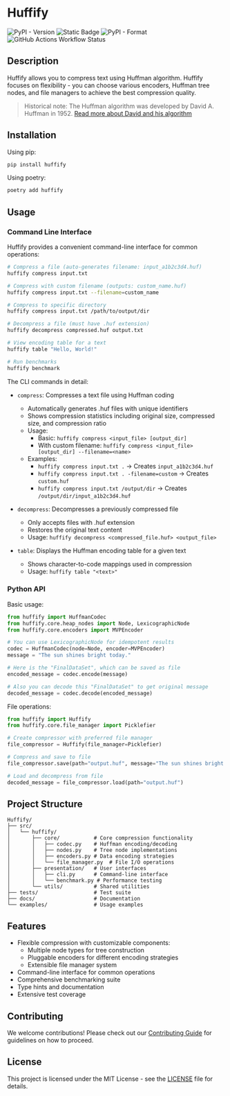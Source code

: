 # Huffify
![PyPI - Version](https://img.shields.io/pypi/v/huffify?style=for-the-badge&color=green)
![Static Badge](https://img.shields.io/badge/License-MIT-blue?style=for-the-badge)
![PyPI - Format](https://img.shields.io/pypi/format/huffify?style=for-the-badge)
![GitHub Actions Workflow Status](https://img.shields.io/github/actions/workflow/status/munwriter/Huffify/test-lint.yml?style=for-the-badge)

## Description
Huffify allows you to compress text using Huffman algorithm. Huffify focuses on flexibility - you can choose various encoders, Huffman tree nodes, and file managers to achieve the best compression quality.

> Historical note: The Huffman algorithm was developed by David A. Huffman in 1952. [Read more about David and his algorithm](https://ru.wikipedia.org/wiki/Код_Хаффмана)

## Installation

Using pip:
```bash
pip install huffify
```

Using poetry:
```bash
poetry add huffify
```

## Usage

### Command Line Interface

Huffify provides a convenient command-line interface for common operations:

```bash
# Compress a file (auto-generates filename: input_a1b2c3d4.huf)
huffify compress input.txt

# Compress with custom filename (outputs: custom_name.huf)
huffify compress input.txt --filename=custom_name

# Compress to specific directory
huffify compress input.txt /path/to/output/dir

# Decompress a file (must have .huf extension)
huffify decompress compressed.huf output.txt

# View encoding table for a text
huffify table "Hello, World!"

# Run benchmarks
huffify benchmark
```

The CLI commands in detail:

- `compress`: Compresses a text file using Huffman coding
  - Automatically generates .huf files with unique identifiers
  - Shows compression statistics including original size, compressed size, and compression ratio
  - Usage:
    - Basic: `huffify compress <input_file> [output_dir]`
    - With custom filename: `huffify compress <input_file> [output_dir] --filename=<name>`
  - Examples:
    - `huffify compress input.txt .`  → Creates `input_a1b2c3d4.huf`
    - `huffify compress input.txt . -filename=custom` → Creates `custom.huf`
    - `huffify compress input.txt /output/dir` → Creates `/output/dir/input_a1b2c3d4.huf`

- `decompress`: Decompresses a previously compressed file
  - Only accepts files with .huf extension
  - Restores the original text content
  - Usage: `huffify decompress <compressed_file.huf> <output_file>`

- `table`: Displays the Huffman encoding table for a given text
  - Shows character-to-code mappings used in compression
  - Usage: `huffify table "<text>"`

### Python API

Basic usage:
```python
from huffify import HuffmanCodec
from huffify.core.heap_nodes import Node, LexicographicNode
from huffify.core.encoders import MVPEncoder

# You can use LexicographicNode for idempotent results
codec = HuffmanCodec(node=Node, encoder=MVPEncoder)
message = "The sun shines bright today."

# Here is the "FinalDataSet", which can be saved as file
encoded_message = codec.encode(message)

# Also you can decode this "FinalDataSet" to get original message
decoded_message = codec.decode(encoded_message)
```

File operations:
```python
from huffify import Huffify
from huffify.core.file_manager import Picklefier

# Create compressor with preferred file manager
file_compressor = Huffify(file_manager=Picklefier)

# Compress and save to file
file_compressor.save(path="output.huf", message="The sun shines bright today.")

# Load and decompress from file
decoded_message = file_compressor.load(path="output.huf")
```

## Project Structure

```
Huffify/
├── src/
│   └── huffify/
│       ├── core/           # Core compression functionality
│       │   ├── codec.py    # Huffman encoding/decoding
│       │   ├── nodes.py    # Tree node implementations
│       │   ├── encoders.py # Data encoding strategies
│       │   └── file_manager.py  # File I/O operations
│       ├── presentation/   # User interfaces
│       │   ├── cli.py      # Command-line interface
│       │   └── benchmark.py # Performance testing
│       └── utils/          # Shared utilities
├── tests/                  # Test suite
├── docs/                   # Documentation
└── examples/               # Usage examples
```

## Features

- Flexible compression with customizable components:
  - Multiple node types for tree construction
  - Pluggable encoders for different encoding strategies
  - Extensible file manager system
- Command-line interface for common operations
- Comprehensive benchmarking suite
- Type hints and documentation
- Extensive test coverage

## Contributing

We welcome contributions! Please check out our [Contributing Guide](CONTRIBUTING.md) for guidelines on how to proceed.

## License

This project is licensed under the MIT License - see the [LICENSE](LICENSE) file for details.
